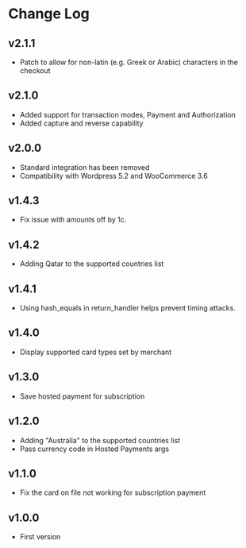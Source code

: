 # Change Log

## v2.1.1
- Patch to allow for non-latin (e.g. Greek or Arabic) characters in the checkout

## v2.1.0
- Added support for transaction modes, Payment and Authorization
- Added capture and reverse capability

## v2.0.0
- Standard integration has been removed
- Compatibility with Wordpress 5.2 and WooCommerce 3.6  

## v1.4.3
- Fix issue with amounts off by 1c.

## v1.4.2
- Adding Qatar to the supported countries list

## v1.4.1
- Using hash_equals in return_handler helps prevent timing attacks.

## v1.4.0
- Display supported card types set by merchant

## v1.3.0
- Save hosted payment for subscription

## v1.2.0
- Adding "Australia" to the supported countries list
- Pass currency code in Hosted Payments args

## v1.1.0
- Fix the card on file not working for subscription payment

## v1.0.0
- First version
